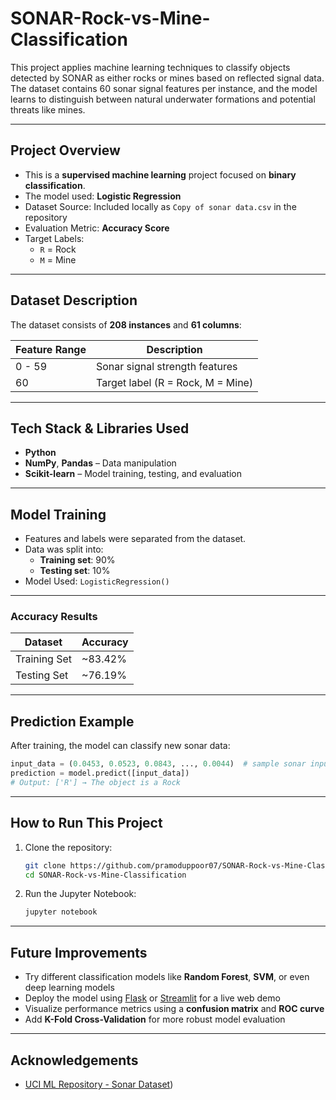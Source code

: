 # SONAR-Rock-vs-Mine-Classification
This project applies machine learning techniques to classify objects detected by SONAR as either rocks or mines based on reflected signal data. The dataset contains 60 sonar signal features per instance, and the model learns to distinguish between natural underwater formations and potential threats like mines.

---

##  Project Overview

- This is a **supervised machine learning** project focused on **binary classification**.
- The model used: **Logistic Regression**
- Dataset Source: Included locally as `Copy of sonar data.csv` in the repository
- Evaluation Metric: **Accuracy Score**
- Target Labels:  
  - `R` = Rock  
  - `M` = Mine

---

##  Dataset Description

The dataset consists of **208 instances** and **61 columns**:

| Feature Range | Description                       |
|---------------|-----------------------------------|
| 0 - 59        | Sonar signal strength features     |
| 60            | Target label (R = Rock, M = Mine) |

---

##  Tech Stack & Libraries Used

- **Python**
- **NumPy**, **Pandas** – Data manipulation
- **Scikit-learn** – Model training, testing, and evaluation

---

##  Model Training

- Features and labels were separated from the dataset.
- Data was split into:
  - **Training set**: 90%
  - **Testing set**: 10%
- Model Used: `LogisticRegression()`

---
###  Accuracy Results

| Dataset        | Accuracy     |
|----------------|--------------|
| Training Set   | ~83.42%      |
| Testing Set    | ~76.19%      |

---

##  Prediction Example

After training, the model can classify new sonar data:

```python
input_data = (0.0453, 0.0523, 0.0843, ..., 0.0044)  # sample sonar input
prediction = model.predict([input_data])
# Output: ['R'] → The object is a Rock
```
---
##  How to Run This Project

1. Clone the repository:
   ```bash
   git clone https://github.com/pramoduppoor07/SONAR-Rock-vs-Mine-Classification.git 
   cd SONAR-Rock-vs-Mine-Classification
   ```
2. Run the Jupyter Notebook:
   ````bash
   jupyter notebook

---

##  Future Improvements

-  Try different classification models like **Random Forest**, **SVM**, or even deep learning models
-  Deploy the model using [Flask](https://flask.palletsprojects.com/ ) or [Streamlit](https://streamlit.io/ ) for a live web demo
-  Visualize performance metrics using a **confusion matrix** and **ROC curve**
-  Add **K-Fold Cross-Validation** for more robust model evaluation

---

##  Acknowledgements

- [UCI ML Repository - Sonar Dataset](https://archive.ics.uci.edu/dataset/151/connectionist+bench+sonar+mines+vs+rocks))
